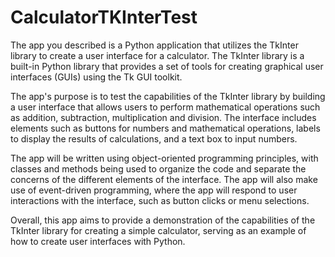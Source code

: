 # CalculatorTKInterTest

The app you described is a Python application that utilizes the TkInter library to create a user interface for a calculator. The TkInter library is a built-in Python library that provides a set of tools for creating graphical user interfaces (GUIs) using the Tk GUI toolkit.

The app's purpose is to test the capabilities of the TkInter library by building a user interface that allows users to perform mathematical operations such as addition, subtraction, multiplication and division. The interface includes elements such as buttons for numbers and mathematical operations, labels to display the results of calculations, and a text box to input numbers.

The app will be written using object-oriented programming principles, with classes and methods being used to organize the code and separate the concerns of the different elements of the interface. The app will also make use of event-driven programming, where the app will respond to user interactions with the interface, such as button clicks or menu selections.

Overall, this app aims to provide a demonstration of the capabilities of the TkInter library for creating a simple calculator, serving as an example of how to create user interfaces with Python.
